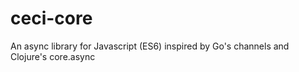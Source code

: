 ceci-core
=========

An async library for Javascript (ES6) inspired by Go's channels and Clojure's core.async
